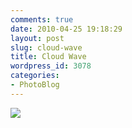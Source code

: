 ```yaml
---
comments: true
date: 2010-04-25 19:18:29
layout: post
slug: cloud-wave
title: Cloud Wave
wordpress_id: 3078
categories:
- PhotoBlog
---
```


![](http://ryanfitzer.com/main/wp-content/uploads/2010/04/2010-02-09-at-18-25-42.jpg)

